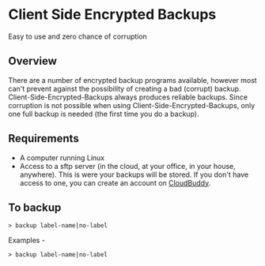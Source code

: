 # Client Side Encrypted Backups

Easy to use and zero chance of corruption

## Overview

There are a number of encrypted backup programs available, however most can't prevent against the possibility of creating a bad (corrupt) backup.  Client-Side-Encrypted-Backups always produces reliable backups.  Since corruption is not possible when using Client-Side-Encrypted-Backups, only one full backup is needed (the first time you do a backup).

## Requirements

* A computer running Linux
* Access to a sftp server (in the cloud, at your office, in your house, anywhere).  This is were your backups will be stored.  If you don't have access to one, you can create an account on [CloudBuddy](https://cloudbuddy.cloud).

## To backup
```console
> backup label-name|no-label
```
Examples -
```console
> backup label-name|no-label
```
